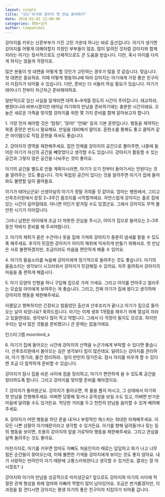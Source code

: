 ```yaml
---
layout: single
title: "갓난 아기와 강아지 첫 만남 준비하기"
date: 2018-01-01 12:00:00
categories: 행동+심리
author: Companimal
---
```


강아지를 키우는 신혼부부가 가진 고민 가운데 하나는 바로 출산입니다. 아기가 생기면 강아지를 어떻게 대해야할지 걱정인 부부들이 많죠. 많이 알려진 것처럼 강아지와 함께 자라는 아기는 정서적으로도 신체적으로도 큰 도움을 받습니다. 다만, 혹시 아이를 다치게 하지는 않을까 걱정이죠.

많은 분들이 첫 대면을 어떻게 할 것인가 고민하는 경우가 많을 것 같습니다. 맞습니다. 첫 대면은 중요하죠. 이때 어떻게 행동하냐에 따라 강아지는 아기에게 가장 좋은 친구이자 지킴이가 되어줄 수 있습니다. 다만, 준비는 더 서둘러 하실 필요가 있습니다. 아기가 태어나기 전부터 차근차근 준비해야하죠.

일반적으로 임신 사실을 알게되면 대략 8~9개월 정도의 시간이 주어집니다. 태교하랴, 병원다니랴 바쁘시겠지만 태어날 아기와의 만남을 준비하기에는 충분한 시간이에요. 오늘은 새로운 가족을 맞이할 강아지를 위한 몇 가지 준비를 함께 알아보고자 합니다.

1\. 가장 먼저 해야할 것은 '멈춰!', '앉아!' '안돼!' 등의 기본 훈련입니다. 행동을 제약하는 복종 훈련은 반드시 필요해요. 만일을 대비해서 말이죠. 훈련소를 통해도 좋고 클릭커 같은 아이템으로 직접 훈련을 하셔도 좋습니다.

2\. 강아지의 영역을 제한해주세요. 집안 전체를 강아지의 공간으로 풀어주면, 나중에 들어온 아기가 자신의 공간을 빼앗았다고 생각할 수도 있습니다. 강아지가 활동할 수 있는 공간과 그렇지 않은 공간을 나눠주는 것이 좋아요.

아기의 공간을 별도로 만들 계획이시라면, 아기가 오기 전부터 들어가서는 안된다는 것을 알려주는 것도 좋습니다. 각자 독립된 공간이 있다는 것을 알려주면 아기가 집에 들어와도 불편할 일이 줄어들죠.

아기가 태어났군요! 신생아실의 아기가 정말 귀여울 것 같아요. 엄마는 병원에서, 그리고 산후조리원에서 장장 2~3주간 몸조리를 시작할꺼에요. 자연스럽게 강아지는 홀로 집에 있는 시간이 길어질테죠. 아니면 어딘가 맡겨질 수도 있겠군요. 그래서 강아지도 무척 불안한 시기가 이어집니다.

그러니 남편은 아이에게 조금 더 따뜻한 관심을 주시고, 아이가 집으로 들어오는 2~3주 동안 막바지 준비를 해 주셔야합니다.

3\. 아기의 채취가 묻은 수건이나 옷을 집에 가져와 강아지가 충분히 냄새를 맡을 수 있도록 해주세요. 후각이 민감한 강아지가 아이의 채취에 익숙하게 만들기 위해서죠. 첫 만남은 서로 불편하겠지만, 조금이라도 마음을 편안하게 해줄 수 있어요.

4\. 아기의 울음소리를 녹음해 강아지에게 정기적으로 들려주는 것도 좋습니다. 아기의 울음소리는 생각보다 시끄러워서 강아지가 민감해질 수 있어요. 자주 들려줘서 강아지의 마음을 좀 편하게 해줍시다.

5\. 아기 모양의 인형을 하나 구입해 집으로 가져 가세요. 그리고 아이를 안아주고 얼러주는 모습일 아이에게 보여주는 게 좋습니다. 그리고, 진짜 아기가 집에 왔다고 생각하며 강아지의 행동을 제한해주세요.

아름답고 행복하지만 긴장되고 힘들었던 출산과 산후조리가 끝나고 아기가 집으로 돌아오는 날이 되었나요? 축하드립니다. 아기는 이제 생후 1개월을 채우기 위해 열심히 자라고 있을텐데요. 생각보다 많이 작고 약합니다. 그래서 더 걱정이 될지도 모르죠. 하지만 우리는 앞서 많은 것들을 준비했으니 큰 문제는 없을거에요.

인스타그램 moonlord_s

6\. 아기가 집에 들어오는 시간에 강아지의 산책을 누군가에게 부탁할 수 있다면 좋습니다. 산후조리원에서 돌아오는 길은 생각보다 짐이 많은데요. 달려드는 강아지를 관리하랴, 아기 챙기랴, 물건 정리하랴.. 일이 만만치 않거든요. 잠시 자리를 비우게 할 수 있다면 조금 더 침착하게 준비할 수 있습니다.

강아지가 잠시 집을 비운 사이에 짐을 정리하고, 아기가 편안하게 쉴 수 있도록 공간을 정리하도록 합니다. 그리고 강아지를 맞이할 준비를 해야겠지요.

7\. 강아지가 돌아왔군요. 강아지가 돌아오면, 목 줄을 풀지 마시고, 그 상태에서 아기와 첫 만남을 진행해주세요. 어쩌면 당황해 짖거나 공격성을 보일 수도 있고, 어쩌면 반가운 마음에 달려들 수도 있거든요. 적당한 거리를 두고 천천히 만남을 음미할 수 있게 배려해주세요.

8\. 강아지가 어떤 행동을 하던 혼을 내거나 부정적인 제스처는 최대한 자제해주세요. 이 모든 나쁜 상황이 아기때문이라고 생각할 수 있거든요. 아기를 향해 달려들거나 짖는 등의 행동을 보이면, 조용히 강아지의 앞을 가로막아 행동을 제한해주세요. 그리고 관심을 살짝 돌려주는 것도 좋아요.

마찬가지로, 아기를 키우면 엄마도 아빠도 처음인지라 때로는 답답하고 화가 나고 너무 힘든 순간들이 찾아오는데, 이때 불편한 기색을 강아지에게 보이는 것도 좋지 않아요. 내가 사랑하는 반려인이 아기 때문에 고통스러워한다고 생각할 수 있거든요. 결과는 잘 아시겠죠? :)

강아지와 아기의 만남을 성공적으로 마치셨군요? 앞으로도 강아지와 아기의 사이에 적절한 관계 형성을 위해 엄마와 아빠의 역할이 많이 남아있어요. 조금은 번거롭겠지만, 이 과정을 잘 견디시면 강아지는 평생 아기의 좋은 친구이자 지킴이가 되어줄 겁니다.
